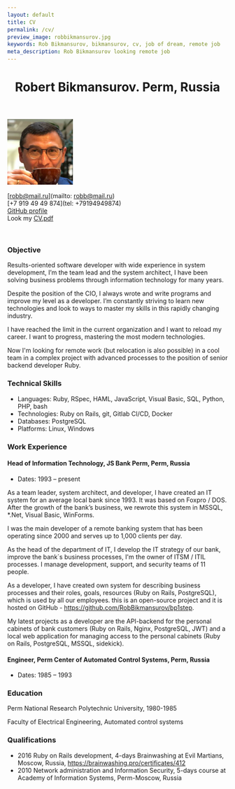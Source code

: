 ```yaml
---
layout: default
title: CV
permalink: /cv/
preview_image: robbikmansurov.jpg
keywords: Rob Bikmansurov, bikmansurov, cv, job of dream, remote job
meta_description: Rob Bikmansurov looking remote job
---
```


<header class="post-header">
  <h1 class="h1" id="#top">Robert Bikmansurov. Perm, Russia
</h1>
</header>


<img src="/images/robbikmansurov.jpg" alt="Rob Bikmansurov, CIO, ruby developer" class="about-photo" style="width: 150px;"/>

[robb@mail.ru](mailto: robb@mail.ru)
<br>[+7 919 49 49 874](tel: +79194949874)
<br>[GitHub profile](https://github.com/RobBikmansurov)
<br>Look my [CV.pdf](/BikmansurovRM.pdf)

<br>

### Objective

Results-oriented software developer with wide experience in system development, I’m the team lead and the system architect, I have been solving business problems through information technology for many years. 

Despite the position of the CIO, I always wrote and write programs and improve my level as a developer. I’m constantly striving to learn new technologies and look to ways to master my skills in this rapidly changing industry.

I have reached the limit in the current organization and I want to reload my career. I want to progress, mastering the most modern technologies.

Now I'm looking for remote work (but relocation is also possible) in a cool team in a complex project with advanced processes to the position of senior backend developer Ruby.

### Technical Skills

  * Languages: Ruby, RSpec, HAML, JavaScript, Visual Basic, SQL, Python, PHP, bash
  * Technologies: Ruby on Rails, git, Gitlab CI/CD, Docker
  * Databases: PostgreSQL
  * Platforms: Linux, Windows

### Work Experience

#### Head of Information Technology, JS Bank Perm, Perm, Russia

* Dates: 1993 – present

As a team leader, system architect, and developer, I have created an IT system for an average local bank since 1993. It was based on Foxpro / DOS.
After the growth of the bank’s business, we rewrote this system in MSSQL, *.Net, Visual Basic, WinForms.

I was the main developer of a remote banking system that has been operating since 2000 and serves up to 1,000 clients per day.

As the head of the department of IT, I develop the IT strategy of our bank, improve the bank`s business processes, I'm the owner of ITSM / ITIL processes. I manage development, support, and security teams of 11 people.

As a developer, I have created own system for describing business processes and their roles, goals, resources (Ruby on Rails, PostgreSQL), which is used by all our employees. this is an open-source project and it is hosted on GitHub - https://github.com/RobBikmansurov/bp1step.

My latest projects as a developer are the API-backend for the personal cabinets of bank customers (Ruby on Rails, Nginx, PostgreSQL, JWT) and a local web application for managing access to the personal cabinets (Ruby on Rails, PostgreSQL, MSSQL, sidekick).

#### Engineer, Perm Center of Automated Control Systems, Perm, Russia
  * Dates: 1985 – 1993

### Education

Perm National Research Polytechnic University, 1980-1985

Faculty of Electrical Engineering, Automated control systems

### Qualifications
* 2016  Ruby on Rails development, 4-days Brainwashing at Evil Martians, Moscow, Russia,  https://brainwashing.pro/certificates/412
* 2010  Network administration and Information Security, 5-days course at Academy of Information Systems, Perm-Moscow, Russia
